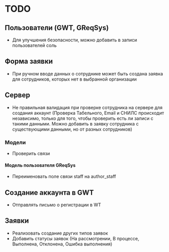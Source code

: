 # TODO

## Пользователи (GWT, GReqSys)

- Для улучшения безопасности, можно добавить в записи пользователей соль

## Форма заявки

- При ручном вводе данных о сотруднике может быть создана заявка для сотрудников, которых нет в выбранной организации

## Сервер

- Не правильная валидация при проверке сотрудника на сервере для создания аккаунт (Проверка Табельного, Email и СНИЛС происходит независимо, только для того, чтобы проверить есть ли записи с такими данными. Можно добавить в заявку сотрудника с существующими данными, но от разных сотрудников)

### Модели

- Проверить связи

#### Модель пользователя GReqSys

- Переименовать поле связи staff на author_staff

## Создание аккаунта в GWT

- Отправлять письмо о регистрации в WT

## Заявки

- Реализовать создание других типов заявок
- Добавить статусы заявок (На рассмотрении, В процессе, Выполнена, Отклонена, Ошибка выполнения)
